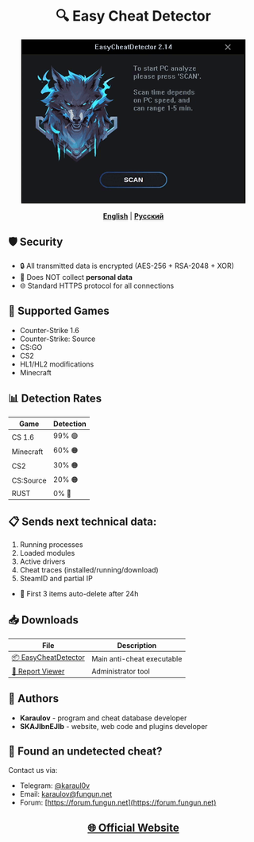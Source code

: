 <div align="center">
  
# 🔍 Easy Cheat Detector

![Preview](https://github.com/UnrealKaraulov/EasyCheatDetector/blob/main/en_anim.gif)

[**English**](#english) | [**Русский**](README_RU.md#russian)

</div>

<a id="english"></a>
## 🛡️ Security
- 🔒 All transmitted data is encrypted (AES-256 + RSA-2048 + XOR)
- 🚫 Does NOT collect **personal data**
- 🌐 Standard HTTPS protocol for all connections

## 🎯 Supported Games
- Counter-Strike 1.6
- Counter-Strike: Source  
- CS:GO  
- CS2  
- HL1/HL2 modifications
- Minecraft 

## 📊 Detection Rates
| Game | Detection |
|------|-----------|
| CS 1.6 | 99% 🟢 |
| Minecraft | 60% 🟠 |
| CS2 | 30% 🟠 |
| CS:Source | 20% 🟠 |
| RUST | 0% 🔴 |

## 📋 Sends next technical data:
  1. Running processes
  2. Loaded modules  
  3. Active drivers
  4. Cheat traces (installed/running/download)
  5. SteamID and partial IP
  - 🔐 First 3 items auto-delete after 24h

## 📥 Downloads
| File | Description |
|------|-------------|
| [📦 EasyCheatDetector](https://github.com/UnrealKaraulov/EasyCheatDetector/raw/refs/heads/main/EasyCheatDetector.exe) | Main anti-cheat executable |
| [🔧 Report Viewer](https://github.com/UnrealKaraulov/EasyCheatDetector/raw/refs/heads/main/EasyCheatViewer_x64.exe) | Administrator tool |

## 👤 Authors
- **Karaulov** - program and cheat database developer
- **SKAJIbnEJIb** - website, web code and plugins developer

## 💬 Found an undetected cheat?
Contact us via:
- Telegram: [@karaul0v](https://t.me/karaul0v)  
- Email: [karaulov@fungun.net](mailto:karaulov@fungun.net)  
- Forum: [https://forum.fungun.net](https://forum.fungun.net)  

<div align="center">


  
## [🌐 Official Website](https://fungun.net/ecd/)  
</div>

<!-- 
  Note:
  - Legacy "UnrealCheatFinder" is not supported
  - ECD is unrelated to UnrealDemoScanner
-->
